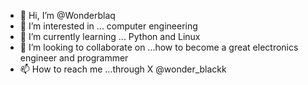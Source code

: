 - 👋 Hi, I’m @Wonderblaq
- 👀 I’m interested in ... computer engineering
- 🌱 I’m currently learning ... Python and Linux
- 💞️ I’m looking to collaborate on ...how to become a great electronics engineer and programmer
- 📫 How to reach me ...through X @wonder_blackk

<!---
Wonderblaq/Wonderblaq is a ✨ special ✨ repository because its `README.md` (this file) appears on your GitHub profile.
You can click the Preview link to take a look at your changes.
--->
